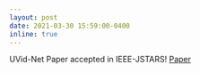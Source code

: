 ```yaml
---
layout: post
date: 2021-03-30 15:59:00-0400
inline: true
---
```


UVid-Net Paper accepted in IEEE-JSTARS! [Paper](https://ieeexplore.ieee.org/document/9392319/)
